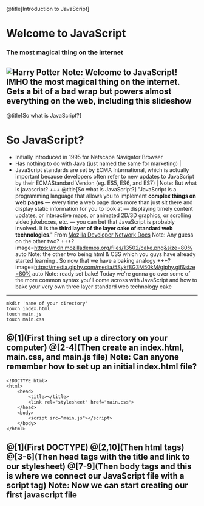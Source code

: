 @title[Introduction to JavaScript]
# Welcome to JavaScript  
### The most magical thing on the internet 
![Harry Potter](https://media.giphy.com/media/xjXXTEFCuf4Jy/giphy.gif)
Note: Welcome to JavaScript! IMHO the most magical thing on the internet. Gets a bit of a bad wrap but powers almost everything on the web, including this slideshow
---
@title[So what is JavaScript?]
# So JavaScript?
- Initially introduced in 1995 for Netscape Navigator Browser 
- Has nothing to do with Java (just named the same for marketing) |
- JavaScript standards are set by ECMA International, which is actually important because developers often refer to new updates to JavaScript by their ECMAStandard Version (eg. ES5, ES6, and ES7) |
Note: But what is javascript?
+++
@title[So what is JavaScript?]
"JavaScript is a programming language that allows you to implement **complex things on web pages** — every time a web page does more than just sit there and display static information for you to look at — displaying timely content updates, or interactive maps, or animated 2D/3D graphics, or scrolling video jukeboxes, etc. — you can bet that JavaScript is probably involved. It is the **third layer of the layer cake of standard web technologies**." From [Mozilla Developer Network Docs](https://developer.mozilla.org/en-US/docs/Learn/JavaScript/First_steps/What_is_JavaScript) 
Note: Any guess on the other two?
+++?image=https://mdn.mozillademos.org/files/13502/cake.png&size=80% auto
Note: the other two being html & CSS which you guys have already started learning . So now that we have a baking analogy
+++?image=https://media.giphy.com/media/5Sykf8G3M50kM/giphy.gif&size=80% auto
Note: ready set bake! Today we're gonna go over some of the more common syntax you'll come across with JavaScript and how to bake your very own three layer standard web technology cake
---

``` 
mkdir 'name of your directory'
touch index.html
touch main.js
touch main.css
```

@[1](First thing set up a directory on your computer)
@[2-4](Then create an index.html, main.css, and main.js file)
Note: Can anyone remember how to set up an initial index.html file?
---
```
<!DOCTYPE html>
<html>
    <head>
        <title></title>
        <link rel="stylesheet" href="main.css">
    </head>
    <body>
        <script src="main.js"></script>
    </body>
</html>
```
@[1](First DOCTYPE)
@[2,10](Then html tags)
@[3-6](Then head tags with the title and link to our stylesheet)
@[7-9](Then body tags and this is where we connect our JavaScript file with a script tag)
Note: Now we can start creating our first javascript file
---

